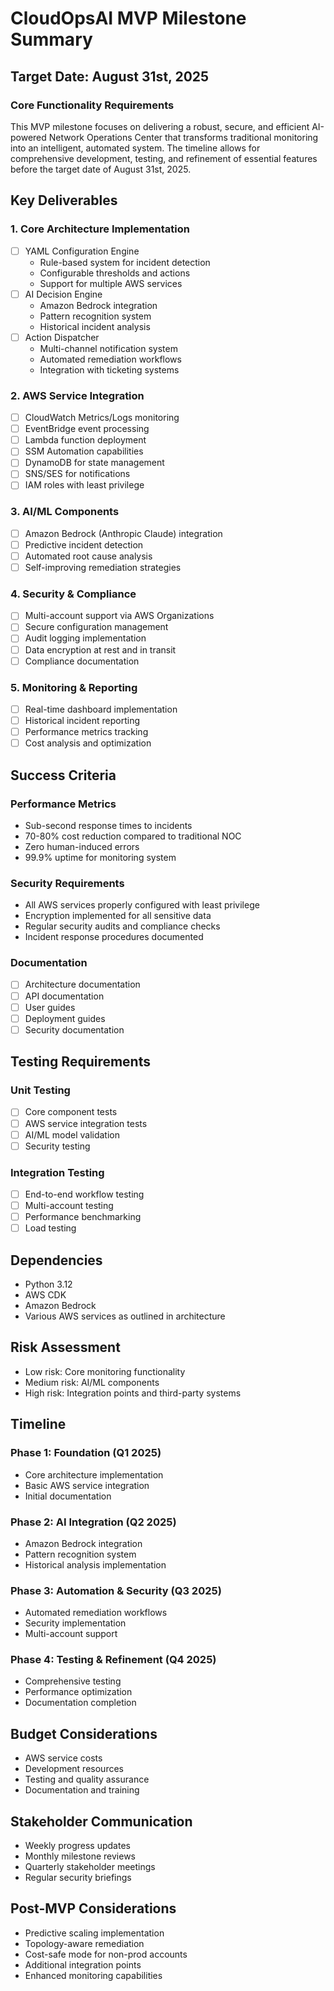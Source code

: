 # CloudOpsAI MVP Milestone Summary

## Target Date: August 31st, 2025

### Core Functionality Requirements

This MVP milestone focuses on delivering a robust, secure, and efficient AI-powered Network Operations Center that transforms traditional monitoring into an intelligent, automated system. The timeline allows for comprehensive development, testing, and refinement of essential features before the target date of August 31st, 2025.

## Key Deliverables

### 1. Core Architecture Implementation

- [ ] YAML Configuration Engine
  - Rule-based system for incident detection
  - Configurable thresholds and actions
  - Support for multiple AWS services
- [ ] AI Decision Engine
  - Amazon Bedrock integration
  - Pattern recognition system
  - Historical incident analysis
- [ ] Action Dispatcher
  - Multi-channel notification system
  - Automated remediation workflows
  - Integration with ticketing systems

### 2. AWS Service Integration

- [ ] CloudWatch Metrics/Logs monitoring
- [ ] EventBridge event processing
- [ ] Lambda function deployment
- [ ] SSM Automation capabilities
- [ ] DynamoDB for state management
- [ ] SNS/SES for notifications
- [ ] IAM roles with least privilege

### 3. AI/ML Components

- [ ] Amazon Bedrock (Anthropic Claude) integration
- [ ] Predictive incident detection
- [ ] Automated root cause analysis
- [ ] Self-improving remediation strategies

### 4. Security & Compliance

- [ ] Multi-account support via AWS Organizations
- [ ] Secure configuration management
- [ ] Audit logging implementation
- [ ] Data encryption at rest and in transit
- [ ] Compliance documentation

### 5. Monitoring & Reporting

- [ ] Real-time dashboard implementation
- [ ] Historical incident reporting
- [ ] Performance metrics tracking
- [ ] Cost analysis and optimization

## Success Criteria

### Performance Metrics

- Sub-second response times to incidents
- 70-80% cost reduction compared to traditional NOC
- Zero human-induced errors
- 99.9% uptime for monitoring system

### Security Requirements

- All AWS services properly configured with least privilege
- Encryption implemented for all sensitive data
- Regular security audits and compliance checks
- Incident response procedures documented

### Documentation

- [ ] Architecture documentation
- [ ] API documentation
- [ ] User guides
- [ ] Deployment guides
- [ ] Security documentation

## Testing Requirements

### Unit Testing

- [ ] Core component tests
- [ ] AWS service integration tests
- [ ] AI/ML model validation
- [ ] Security testing

### Integration Testing

- [ ] End-to-end workflow testing
- [ ] Multi-account testing
- [ ] Performance benchmarking
- [ ] Load testing

## Dependencies

- Python 3.12
- AWS CDK
- Amazon Bedrock
- Various AWS services as outlined in architecture

## Risk Assessment

- Low risk: Core monitoring functionality
- Medium risk: AI/ML components
- High risk: Integration points and third-party systems

## Timeline

### Phase 1: Foundation (Q1 2025)

- Core architecture implementation
- Basic AWS service integration
- Initial documentation

### Phase 2: AI Integration (Q2 2025)

- Amazon Bedrock integration
- Pattern recognition system
- Historical analysis implementation

### Phase 3: Automation & Security (Q3 2025)

- Automated remediation workflows
- Security implementation
- Multi-account support

### Phase 4: Testing & Refinement (Q4 2025)

- Comprehensive testing
- Performance optimization
- Documentation completion

## Budget Considerations

- AWS service costs
- Development resources
- Testing and quality assurance
- Documentation and training

## Stakeholder Communication

- Weekly progress updates
- Monthly milestone reviews
- Quarterly stakeholder meetings
- Regular security briefings

## Post-MVP Considerations

- Predictive scaling implementation
- Topology-aware remediation
- Cost-safe mode for non-prod accounts
- Additional integration points
- Enhanced monitoring capabilities
